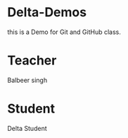 # Delta-Demos
this is a Demo for Git and GitHub class.
# Teacher
Balbeer singh

# Student
Delta Student